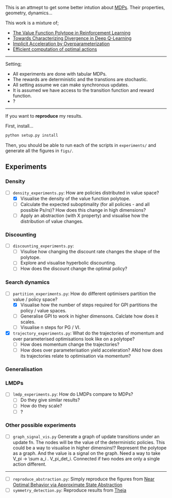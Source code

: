 This is an attmept to get some better intution about [MDPs](https://en.wikipedia.org/wiki/Markov_decision_process). Their properties, geometry, dynamics...

This work is a mixture of;

- [The Value Function Polytope in Reinforcement Learning](https://arxiv.org/abs/1901.11524)
- [Towards Characterizing Divergence in Deep Q-Learning](https://arxiv.org/abs/1903.08894)
- [Implicit Acceleration by Overparameterization](https://arxiv.org/abs/1802.06509)
- [Efficient computation of optimal actions](https://www.pnas.org/content/106/28/11478)

***

Setting;
- All experiments are done with tabular MDPs.
- The rewards are deterministic and the transtions are stochastic.
- All setting assume we can make synchronous updates.
- It is assumed we have access to the transition function and reward function.
- ?

***

If you want to __reproduce__ my results.

First, install...

```python
python setup.py install
```

Then, you should be able to run each of the scripts in `experiments/` and generate all the figures in `figs/`.


## Experiments


### Density

- [ ] `density_experiments.py`: How are policies distributed in value space?
  - [x] Visualise the density of the value function polytope.
  - [ ] Calculate the expected suboptimality (for all policies - and all possible Ps/rs)? How does this change in high dimensions?
  - [ ] Apply an abstraction (with X property) and visualise how the distribution of value changes.

### Discounting

- [ ] `discounting_experiments.py`:
  - [ ] Visulise how changing the discount rate changes the shape of the polytope.
  - [ ] Explore and visualise hyperbolic discounting.
  - [ ] How does the discount change the optimal policy?

### Search dynamics

- [ ] `partition_experiments.py`: How do different optimisers partition the value / policy space?
  - [x] Visualise how the number of steps required for GPI partitions the policy / value spaces.
  - [ ] Generalise GPI to work in higher dimensons. Calclate how does it scales.
  - [ ] Visualise n steps for PG / VI.
- [x] `trajectory_experiments.py`: What do the trajectories of momentum and over parameterised optimisations look like on a polytope?
  - [ ] How does momentum change the trajectories?
  - [ ] How does over parameterisation yield acceleration? ANd how does its trajectories relate to optimisation via momentum?

### Generalisation



### LMDPs

- [ ] `lmdp_experiments.py`: How do LMDPs compare to MDPs?
  - [ ] Do they give similar results?
  - [ ] How do they scale?
  - [ ] ?

### Other possible experiments

- [ ] `graph_signal_vis.py` Generate a graph of update transitions under an update fn. The nodes will be the value of the deterministic policies. This could be a way to visualise in higher dimensins!? Represent the polytope as a graph. And the value is a signal on the graph. Need a way to take V_pi -> \sum a_i . V_pi_det_i. Connected if two nodes are only a single action different.

***

- [ ] `reproduce_abstraction.py`: Simply reproduce the figures from [Near Optimal Behavior via Approximate State Abstraction](https://arxiv.org/abs/1701.04113)
- [ ] `symmetry_detection.py`: Reproduce results from [Theja](???)
